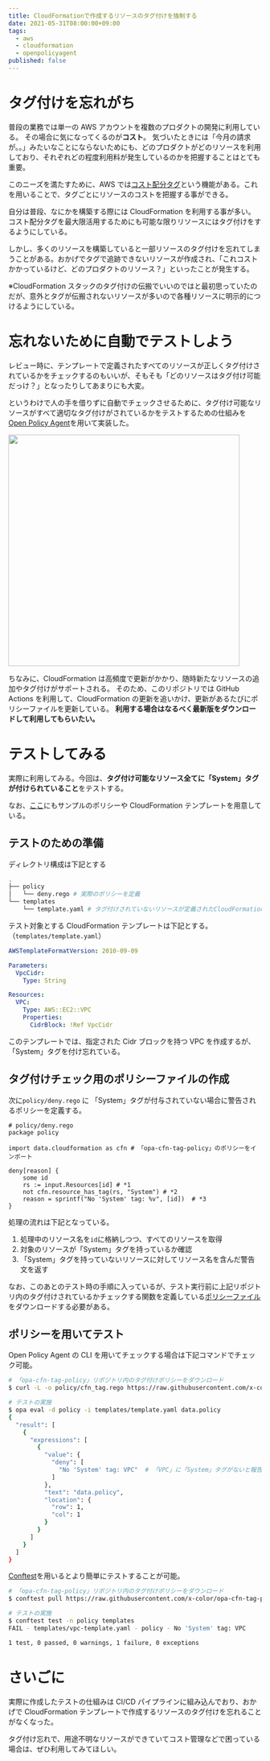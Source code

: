 ```yaml
---
title: CloudFormationで作成するリソースのタグ付けを強制する
date: 2021-05-31T08:00:00+09:00
tags:
  - aws
  - cloudformation
  - openpolicyagent
published: false
---
```


# タグ付けを忘れがち

普段の業務では単一の AWS アカウントを複数のプロダクトの開発に利用している。
その場合に気になってくるのが**コスト**。
気づいたときには「今月の請求が。。」みたいなことにならないためにも、どのプロダクトがどのリソースを利用しており、それぞれどの程度利用料が発生しているのかを把握することはとても重要。

このニーズを満たすために、AWS では[コスト配分タグ](https://docs.aws.amazon.com/ja_jp/awsaccountbilling/latest/aboutv2/cost-alloc-tags.html)という機能がある。これを用いることで、タグごとにリソースのコストを把握する事ができる。

自分は普段、なにかを構築する際には CloudFormation を利用する事が多い。
コスト配分タグを最大限活用するためにも可能な限りリソースにはタグ付けをするようにしている。

しかし、多くのリソースを構築していると一部リソースのタグ付けを忘れてしまうことがある。おかげでタグで追跡できないリソースが作成され、「これコストかかっているけど、どのプロダクトのリソース？」といったことが発生する。

※CloudFormation スタックのタグ付けの伝搬でいいのではと最初思っていたのだが、意外とタグが伝搬されないリソースが多いので各種リソースに明示的につけるようにしている。

# 忘れないために自動でテストしよう

レビュー時に、テンプレートで定義されたすべてのリソースが正しくタグ付けされているかをチェックするのもいいが、そもそも「どのリソースはタグ付け可能だっけ？」となったりしてあまりにも大変。

というわけで人の手を借りずに自動でチェックさせるために、タグ付け可能なリソースがすべて適切なタグ付けがされているかをテストするための仕組みを[Open Policy Agent](https://www.openpolicyagent.org/)を用いて実装した。

<a href="https://github.com/x-color/opa-cfn-tag-policy"><img src="https://github-link-card.s3.ap-northeast-1.amazonaws.com/x-color/opa-cfn-tag-policy.png" width="460px"></a>

ちなみに、CloudFormation は高頻度で更新がかかり、随時新たなリソースの追加やタグ付けがサポートされる。
そのため、このリポジトリでは GitHub Actions を利用して、CloudFormation の更新を追いかけ、更新があるたびにポリシーファイルを更新している。
**利用する場合はなるべく最新版をダウンロードして利用してもらいたい。**

# テストしてみる

実際に利用してみる。今回は、**タグ付け可能なリソース全てに「System」タグが付けられていること**をテストする。

なお、[ここ](https://github.com/x-color/opa-cfn-tag-policy/tree/main/example)にもサンプルのポリシーや CloudFormation テンプレートを用意している。

## テストのための準備

ディレクトリ構成は下記とする

```sh
.
├── policy
│   └── deny.rego # 実際のポリシーを定義
└── templates
    └── template.yaml # タグ付けされていないリソースが定義されたCloudFormationテンプレート
```

テスト対象とする CloudFormation テンプレートは下記とする。（`templates/template.yaml`）

```yaml
AWSTemplateFormatVersion: 2010-09-09

Parameters:
  VpcCidr:
    Type: String

Resources:
  VPC:
    Type: AWS::EC2::VPC
    Properties:
      CidrBlock: !Ref VpcCidr
```

このテンプレートでは、指定された Cidr ブロックを持つ VPC を作成するが、「System」タグを付け忘れている。

## タグ付けチェック用のポリシーファイルの作成

次に`policy/deny.rego` に 「System」タグが付与されていない場合に警告されるポリシーを定義する。

```rego:policy/deny.rego
# policy/deny.rego
package policy

import data.cloudformation as cfn # 「opa-cfn-tag-policy」のポリシーをインポート

deny[reason] {
    some id
    rs := input.Resources[id] # *1
    not cfn.resource_has_tag(rs, "System") # *2
    reason = sprintf("No 'System' tag: %v", [id])  # *3
}
```

処理の流れは下記となっている。

1. 処理中のリソース名を`id`に格納しつつ、すべてのリソースを取得
2. 対象のリソースが「System」タグを持っているか確認
3. 「System」タグを持っていないリソースに対してリソース名を含んだ警告文を返す

なお、このあとのテスト時の手順に入っているが、テスト実行前に上記リポジトリ内のタグ付けされているかチェックする関数を定義している[ポリシーファイル](https://github.com/x-color/opa-cfn-tag-policy/blob/main/policy/cfn_tag.rego)をダウンロードする必要がある。

## ポリシーを用いてテスト

Open Policy Agent の CLI を用いてチェックする場合は下記コマンドでチェック可能。

```sh
# 「opa-cfn-tag-policy」リポジトリ内のタグ付けポリシーをダウンロード
$ curl -L -o policy/cfn_tag.rego https://raw.githubusercontent.com/x-color/opa-cfn-tag-policy/main/policy/cfn_tag.rego

# テストの実施
$ opa eval -d policy -i templates/template.yaml data.policy
{
  "result": [
    {
      "expressions": [
        {
          "value": {
            "deny": [
              "No 'System' tag: VPC"  # 「VPC」に「System」タグがないと報告されている
            ]
          },
          "text": "data.policy",
          "location": {
            "row": 1,
            "col": 1
          }
        }
      ]
    }
  ]
}
```

[Conftest](https://www.conftest.dev/)を用いるとより簡単にテストすることが可能。

```sh
# 「opa-cfn-tag-policy」リポジトリ内のタグ付けポリシーをダウンロード
$ conftest pull https://raw.githubusercontent.com/x-color/opa-cfn-tag-policy/main/policy/cfn_tag.rego

# テストの実施
$ conftest test -n policy templates
FAIL - templates/vpc-template.yaml - policy - No 'System' tag: VPC

1 test, 0 passed, 0 warnings, 1 failure, 0 exceptions
```

# さいごに

実際に作成したテストの仕組みは CI/CD パイプラインに組み込んでおり、おかげで CloudFormation テンプレートで作成するリソースのタグ付けを忘れることがなくなった。

タグ付け忘れで、用途不明なリソースができていてコスト管理などで困っている場合は、ぜひ利用してみてほしい。
